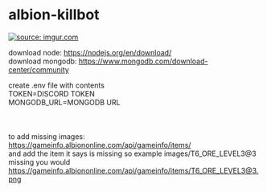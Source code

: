 # albion-killbot


<a href="https://imgur.com/l29a7jB"><img src="https://i.imgur.com/l29a7jBh.png" title="source: imgur.com" /></a>

download node: https://nodejs.org/en/download/  <br>
download mongodb: https://www.mongodb.com/download-center/community <br>


create .env file with contents<br>
TOKEN=DISCORD TOKEN<br>
MONGODB_URL=MONGODB URL<br>
<br><br><br>
to add missing images: https://gameinfo.albiononline.com/api/gameinfo/items/<br>
and add the item it says is missing so example images/T6_ORE_LEVEL3@3 missing you would<br>
https://gameinfo.albiononline.com/api/gameinfo/items/T6_ORE_LEVEL3@3.png<br>

